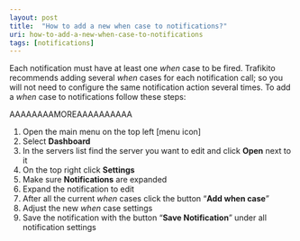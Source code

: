 ```yaml
---
layout: post
title:  "How to add a new when case to notifications?"
uri: how-to-add-a-new-when-case-to-notifications
tags: [notifications]
---
```


Each notification must have at least one _when_ case to be fired. Trafikito recommends adding several _when_ cases for each notification call; so you will not need to configure the same notification action several times. To add a _when_ case to notifications follow these steps:

AAAAAAAAMOREAAAAAAAAAA

1.  Open the main menu on the top left \[menu icon\]
2.  Select **Dashboard**
3.  In the servers list find the server you want to edit and click **Open** next to it
4.  On the top right click **Settings**
5.  Make sure **Notifications** are expanded
6.  Expand the notification to edit
7.  After all the current _when_ cases click the button “**Add when case**”
8.  Adjust the new _when_ case settings
9.  Save the notification with the button “**Save Notification**” under all notification settings

